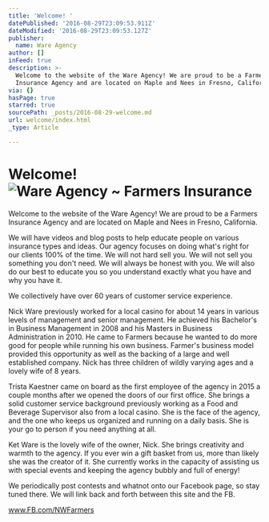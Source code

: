 ```yaml
---
title: 'Welcome! '
datePublished: '2016-08-29T23:09:53.911Z'
dateModified: '2016-08-29T23:09:53.127Z'
publisher:
  name: Ware Agency
author: []
inFeed: true
description: >-
  Welcome to the website of the Ware Agency! We are proud to be a Farmers
  Insurance Agency and are located on Maple and Nees in Fresno, California. 
via: {}
hasPage: true
starred: true
sourcePath: _posts/2016-08-29-welcome.md
url: welcome/index.html
_type: Article

---
```

# Welcome! ![Ware Agency ~ Farmers Insurance](https://the-grid-user-content.s3-us-west-2.amazonaws.com/a9adc7ad-3e6d-4c65-8a24-55c4c2f3e84e.png)

Welcome to the website of the Ware Agency! We are proud to be a Farmers Insurance Agency and are located on Maple and Nees in Fresno, California. 

We will have videos and blog posts to help educate people on various insurance types and ideas. Our agency focuses on doing what's right for our clients 100% of the time. We will not hard sell you. We will not sell you something you don't need. We will always be honest with you. We will also do our best to educate you so you understand exactly what you have and why you have it. 

We collectively have over 60 years of customer service experience. 

Nick Ware previously worked for a local casino for about 14 years in various levels of management and senior management. He achieved his Bachelor's in Business Management in 2008 and his Masters in Business Administration in 2010\. He came to Farmers because he wanted to do more good for people while running his own business. Farmer's business model provided this opportunity as well as the backing of a large and well established company. Nick has three children of wildly varying ages and a lovely wife of 8 years. 

Trista Kaestner came on board as the first employee of the agency in 2015 a couple months after we opened the doors of our first office. She brings a solid customer service background previously working as a Food and Beverage Supervisor also from a local casino. She is the face of the agency, and the one who keeps us organized and running on a daily basis. She is your go to person if you need anything at all. 

Ket Ware is the lovely wife of the owner, Nick. She brings creativity and warmth to the agency. If you ever win a gift basket from us, more than likely she was the creator of it. She currently works in the capacity of assisting us with special events and keeping the agency bubbly and full of energy! 

We periodically post contests and whatnot onto our Facebook page, so stay tuned there. We will link back and forth between this site and the FB. 

www.FB.com/NWFarmers